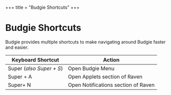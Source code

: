 +++
title = "Budgie Shortcuts"
+++
# Budgie Shortcuts

Budgie provides multiple shortcuts to make navigating around Budgie faster and easier.

Keyboard Shortcut | Action
----- | -----
Super (*also Super + S*) | Open Budgie Menu
Super + A | Open Applets section of Raven
Super+ N | Open Notifications section of Raven